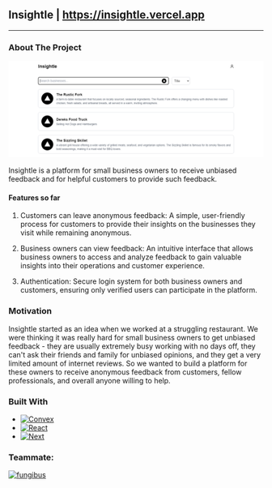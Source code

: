 
## Insightle | https://insightle.vercel.app
---
<!-- ABOUT THE PROJECT -->
### About The Project

![Product Name Screen Shot][product-screenshot]

Insightle is a platform for small business owners to receive unbiased feedback and for helpful customers to provide such feedback.
#### Features so far
1. Customers can leave anonymous feedback: A simple, user-friendly process for customers to provide their insights on the businesses they visit while remaining anonymous.

2. Business owners can view feedback: An intuitive interface that allows business owners to access and analyze feedback to gain valuable insights into their operations and customer experience.

3. Authentication: Secure login system for both business owners and customers, ensuring only verified users can participate in the platform.

### Motivation

Insightle started as an idea when we worked at a struggling restaurant. We were thinking it was really hard for small business owners to get unbiased feedback - they are usually extremely busy working with no days off, they can't ask their friends and family for unbiased opinions, and they get a very limited amount of internet reviews. So we wanted to build a platform for these owners to receive anonymous feedback from customers, fellow professionals, and overall anyone willing to help.

### Built With

* [![Convex][Convex]][Convex-url]
* [![React][React.js]][React-url]
* [![Next][Next.js]][Next-url]


### Teammate:

<a href="https://github.com/Fungibus">
  <img src="https://avatars.githubusercontent.com/u/75358231?v=4" alt="fungibus" width="50px" />
</a>


<!-- MARKDOWN LINKS & IMAGES -->
<!-- https://www.markdownguide.org/basic-syntax/#reference-style-links -->

[product-screenshot]: images/user-dashboard.png
[Next.js]: https://img.shields.io/badge/next.js-000000?style=for-the-badge&logo=nextdotjs&logoColor=white
[Next-url]: https://nextjs.org/
[React.js]: https://img.shields.io/badge/React-20232A?style=for-the-badge&logo=react&logoColor=61DAFB
[React-url]: https://reactjs.org/
[Convex]: https://img.shields.io/badge/Convex-EE342F
[Convex-url]: https://www.convex.dev/
